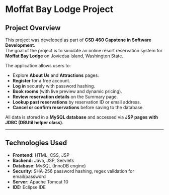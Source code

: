 # Moffat Bay Lodge Project

## Project Overview
This project was developed as part of **CSD 460 Capstone in Software Development**.  
The goal of the project is to simulate an online resort reservation system for **Moffat Bay Lodge** on Joviedsa Island, Washington State.  

The application allows users to:
- Explore **About Us** and **Attractions** pages.
- **Register** for a free account.
- **Log in** securely with password hashing.
- **Book rooms** (with live preview and dynamic pricing).
- **Review reservation details** on the Summary page.
- **Lookup past reservations** by reservation ID or email address.
- **Cancel or confirm reservations** before saving to the database.

All data is stored in a **MySQL database** and accessed via **JSP pages with JDBC (DBUtil helper class)**.

---

## Technologies Used
- **Frontend:** HTML, CSS, JSP
- **Backend:** Java, JSP, Servlets
- **Database:** MySQL (InnoDB engine)
- **Security:** SHA-256 password hashing, regex validation for email/password
- **Server:** Apache Tomcat 10
- **IDE:** Eclipse IDE


